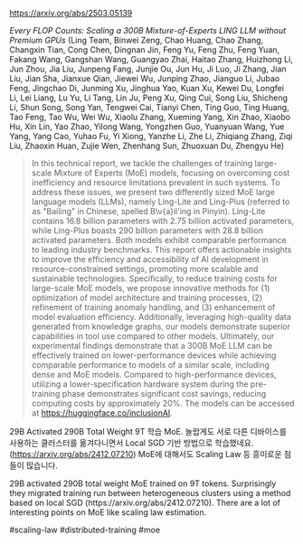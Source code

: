 https://arxiv.org/abs/2503.05139

*Every FLOP Counts: Scaling a 300B Mixture-of-Experts LING LLM without Premium GPUs* (Ling Team, Binwei Zeng, Chao Huang, Chao Zhang, Changxin Tian, Cong Chen, Dingnan Jin, Feng Yu, Feng Zhu, Feng Yuan, Fakang Wang, Gangshan Wang, Guangyao Zhai, Haitao Zhang, Huizhong Li, Jun Zhou, Jia Liu, Junpeng Fang, Junjie Ou, Jun Hu, Ji Luo, Ji Zhang, Jian Liu, Jian Sha, Jianxue Qian, Jiewei Wu, Junping Zhao, Jianguo Li, Jubao Feng, Jingchao Di, Junming Xu, Jinghua Yao, Kuan Xu, Kewei Du, Longfei Li, Lei Liang, Lu Yu, Li Tang, Lin Ju, Peng Xu, Qing Cui, Song Liu, Shicheng Li, Shun Song, Song Yan, Tengwei Cai, Tianyi Chen, Ting Guo, Ting Huang, Tao Feng, Tao Wu, Wei Wu, Xiaolu Zhang, Xueming Yang, Xin Zhao, Xiaobo Hu, Xin Lin, Yao Zhao, Yilong Wang, Yongzhen Guo, Yuanyuan Wang, Yue Yang, Yang Cao, Yuhao Fu, Yi Xiong, Yanzhe Li, Zhe Li, Zhiqiang Zhang, Ziqi Liu, Zhaoxin Huan, Zujie Wen, Zhenhang Sun, Zhuoxuan Du, Zhengyu He)

> In this technical report, we tackle the challenges of training large-scale Mixture of Experts (MoE) models, focusing on overcoming cost inefficiency and resource limitations prevalent in such systems. To address these issues, we present two differently sized MoE large language models (LLMs), namely Ling-Lite and Ling-Plus (referred to as "Bailing" in Chinese, spelled B\v{a}il\'ing in Pinyin). Ling-Lite contains 16.8 billion parameters with 2.75 billion activated parameters, while Ling-Plus boasts 290 billion parameters with 28.8 billion activated parameters. Both models exhibit comparable performance to leading industry benchmarks. This report offers actionable insights to improve the efficiency and accessibility of AI development in resource-constrained settings, promoting more scalable and sustainable technologies. Specifically, to reduce training costs for large-scale MoE models, we propose innovative methods for (1) optimization of model architecture and training processes, (2) refinement of training anomaly handling, and (3) enhancement of model evaluation efficiency. Additionally, leveraging high-quality data generated from knowledge graphs, our models demonstrate superior capabilities in tool use compared to other models. Ultimately, our experimental findings demonstrate that a 300B MoE LLM can be effectively trained on lower-performance devices while achieving comparable performance to models of a similar scale, including dense and MoE models. Compared to high-performance devices, utilizing a lower-specification hardware system during the pre-training phase demonstrates significant cost savings, reducing computing costs by approximately 20%. The models can be accessed at https://huggingface.co/inclusionAI.

29B Activated 290B Total Weight 9T 학습 MoE. 놀랍게도 서로 다른 디바이스를 사용하는 클러스터를 옮겨다니면서 Local SGD 기반 방법으로 학습했네요. (https://arxiv.org/abs/2412.07210) MoE에 대해서도 Scaling Law 등 흥미로운 점들이 많습니다.

<english>
29B activated 290B total weight MoE trained on 9T tokens. Surprisingly they migrated training run between heterogeneous clusters using a method based on local SGD (https://arxiv.org/abs/2412.07210). There are a lot of interesting points on MoE like scaling law estimation.
</english>

#scaling-law #distributed-training #moe 